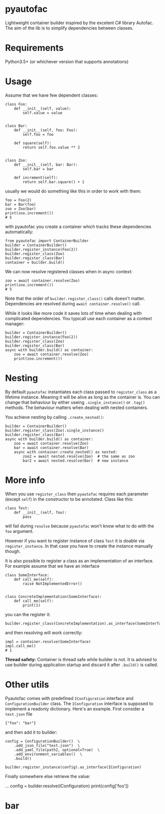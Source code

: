 pyautofac
=========

Lightweight container builder inspired by the excelent C# library Autofac.
The aim of the lib is to simplify dependencies between classes.

Requirements
============

Python3.5+ (or whichever version that supports annotations)

Usage
=====

Assume that we have few dependent classes:

```
class Foo:
    def __init__(self, value):
        self.value = value


class Bar:
    def __init__(self, foo: Foo):
        self.foo = foo

    def square(self):
        return self.foo.value ** 2


class Zoo:
    def __init__(self, bar: Bar):
        self.bar = bar

    def increment(self):
        return self.bar.square() + 1
```

usually we would do something like this in order to work with them:

```
foo = Foo(2)
bar = Bar(foo)
zoo = Zoo(bar)
print(zoo.increment())
# 5
```

with pyautofac you create a container which tracks these dependencies
automatically:

```
from pyautofac import ContainerBuilder
builder = ContainerBuilder()
builder.register_instance(Foo(2))
builder.register_class(Zoo)
builder.register_class(Bar)
container = builder.build()
```

We can now resolve registered classes when in async context:

```
zoo = await container.resolve(Zoo)
print(zoo.increment())
# 5
```

Note that the order of `builder.register_class()` calls doesn't matter.
Dependencies are resolved during `await container.resolve()` call.

While it looks like more code it saves lots of time when dealing with
complicated dependencies. You typicall use each container as a context manager:

```
builder = ContainerBuilder()
builder.register_instance(Foo(2))
builder.register_class(Zoo)
builder.register_class(Bar)
async with builder.build() as container:
    zoo = await container.resolve(Zoo)
    print(zoo.increment())
```

Nesting
=======

By default `pyautofac` instantiates each class passed to `register_class`
as a lifetime instance. Meaning it will be alive as long as the container is.
You can change that behaviour by either useing `.single_instance()` or `.tag()`
methods. The behaviour matters when dealing with nested containers.

You achieve nesting by calling `.create_nested()`:

```
builder = ContainerBuilder()
builder.register_class(Zoo).single_instance()
builder.register_class(Bar)
async with builder.build() as container:
    zoo = await container.resolve(Zoo)
    bar = await container.resolve(Bar)
    async with container.create_nested() as nested:
        zoo2 = await nested.resolve(Zoo)  # the same as zoo
        bar2 = await nested.resolve(Bar)  # new instance
```

More info
=========

When you use `register_class` then `pyautofac` requires each
parameter (except `self`) in the constructor to be annotated. Class like this:

```
class Test:
    def __init__(self, foo):
        pass
```

will fail during `resolve` because `pyautofac` won't know what to
do with the `foo` argument. 

However if you want to register instance of class `Test` it is doable
via `register_instance`. In that case you have to create the instance
manually though.

It is also possible to register a class as an implementation of an interface.
For example assume that we have an interface

```
class SomeInterface:
    def call_me(self):
        raise NotImplementedError()


class ConcreteImplementation(SomeInterface):
    def call_me(self):
        print(1)
```

you can the register it:

```
builder.register_class(ConcreteImplementation).as_interface(SomeInterface)
```

and then resolving will work correctly:

```
impl = container.resolve(SomeInterface)
impl.call_me()
# 1
```

**Thread safety:** Container is thread safe while builder is not. It is
advised to use builder during application startup and discard it after
`.build()` is called.


Other utils
===========

Pyautofac comes with predefined `IConfiguration` interface and
`ConfigurationBuilder` class. The `IConfiguration` interface is supposed
to implement a readonly dictionary. Here's an example. First consider a
`test.json` file

```
{"foo": "bar"}
```

and then add it to builder:

```
config = ConfigurationBuilder()  \
    .add_json_file("test.json")  \
    .add_yaml_file(path2, optional=True)  \
    .add_environment_variables()  \
    .build()

builder.register_instance(config).as_interface(IConfiguration)
```

Finally somewhere else retrieve the value:

...
config = builder.resolve(IConfiguration)
print(config['foo'])
# bar
```
